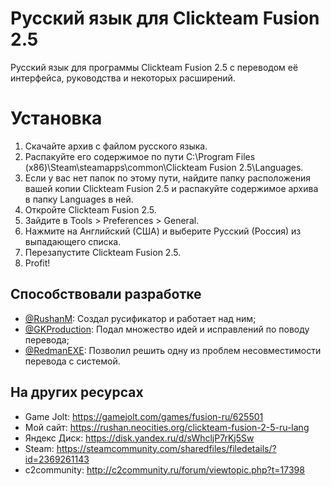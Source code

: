 # Русский язык для Clickteam Fusion 2.5

Русский язык для программы Clickteam Fusion 2.5 с переводом её интерфейса, руководства и некоторых расширений.

# Установка

1. Скачайте архив с файлом русского языка.
2. Распакуйте его содержимое по пути C:\Program Files (x86)\Steam\steamapps\common\Clickteam Fusion 2.5\Languages.
3. Если у вас нет папок по этому пути, найдите папку расположения вашей копии Clickteam Fusion 2.5 и распакуйте содержимое архива в папку Languages в ней.
4. Откройте Clickteam Fusion 2.5.
5. Зайдите в Tools > Preferences > General.
6. Нажмите на Английский (США) и выберите Русский (Россия) из выпадающего списка.
7. Перезапустите Clickteam Fusion 2.5.
8. Profit!

## Способствовали разработке

* [@RushanM](https://github.com/RushanM): Создал русификатор и работает над ним;
* [@GKProduction](https://github.com/GKProduction): Подал множество идей и исправлений по поводу перевода;
* [@RedmanEXE](https://github.com/RedmanEXE): Позволил решить одну из проблем несовместимости перевода с системой.

## На других ресурсах

* Game Jolt: https://gamejolt.com/games/fusion-ru/625501
* Мой сайт: https://rushan.neocities.org/clickteam-fusion-2-5-ru-lang
* Яндекс Диск: https://disk.yandex.ru/d/sWhcljP7rKj5Sw
* Steam: https://steamcommunity.com/sharedfiles/filedetails/?id=2369261143
* c2community: http://c2community.ru/forum/viewtopic.php?t=17398